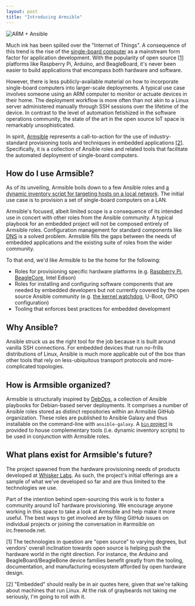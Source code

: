 ```yaml
---
layout: post
title: "Introducing Armsible"
---
```


![ARM + Ansible](https://s3.amazonaws.com/whiskerlabs.com/img/armsible+logo.png)

Much ink has been spilled over the "Internet of Things". A consequence
of this trend is the rise of the
[single-board computer](https://en.wikipedia.org/wiki/Single-board_computer)
as a mainstream form factor for application development. With the
popularity of open source [[1]](#fn1) platforms like Raspberry Pi,
Arduino, and BeagleBoard, it's never been easier to build applications
that encompass both hardware and software.

However, there is less publicly-available material on how to
incorporate single-board computers into larger-scale deployments. A
typical use case involves someone using an ARM computer to monitor or
actuate devices in their home. The deployment workflow is more often
than not akin to a Linux server administered manually through SSH
sessions over the lifetime of the device. In contrast to the level of
automation fetishized in the software operations community, the state
of the art in the open source IoT space is remarkably unsophisticated.

In spirit, [Armsible](https://github.com/armsible) represents a call-to-action for the use of
industry-standard provisioning tools and techniques in embedded
applications [[2]](#fn2). Specifically, it is a collection of Ansible
roles and related tools that facilitate the automated deployment of
single-board computers.

## How do I use Armsible?

As of its unveiling, Armsible boils down to a few Ansible roles and
[a dynamic inventory script for targeting hosts on a local network](https://github.com/armsible/bin/blob/master/local_network_inventory.py). The
initial use case is to provision a set of single-board computers on a
LAN.

Armsible's focused, albeit limited scope is a consequence of its
intended use in concert with other roles from the Ansible community. A
typical playbook for an embedded project will not be composed entirely
of Armsible roles. Configuration management for standard components
like [DNS](https://github.com/jdauphant/ansible-role-dns) is a solved
problem. Armsible fills the gaps between the needs of embedded
applications and the existing suite of roles from the wider community.

To that end, we'd like Armsible to be the home for the following:

* Roles for provisioning specific hardware platforms
(e.g. [Raspberry Pi](https://github.com/motdotla/ansible-pi),
[BeagleCore](https://www.kickstarter.com/projects/beaglecore/beaglecore-100-open-source-iot-device),
Intel Edison)
* Roles for installing and configuring software components that are
  needed by embedded developers but not currently covered by the open
  source Ansible community
  (e.g. [the kernel watchdog](https://github.com/armsible/ansible-watchdog),
  U-Boot, GPIO configuration)
* Tooling that enforces best practices for embedded development

## Why Ansible?

Ansible struck us as the right tool for the job because it is built
around vanilla SSH connections. For embedded devices that run
no-frills distributions of Linux, Ansible is much more applicable out
of the box than other tools that rely on less-ubiquitous transport
protocols and more-complicated topologies.

## How is Armsible organized?

Armsible is structurally inspired by [DebOps](http://debops.org/), a
collection of Ansible playbooks for Debian-based server
deployments. It comprises a number of Ansible roles stored as distinct
repositories within an Armsible GitHub organization. These roles are
published to Ansible Galaxy and thus installable on the command-line
with `ansible-galaxy`. A
[`bin` project](https://github.com/armsible/bin) is provided to house
complementary tools (i.e. dynamic inventory scripts) to be used in
conjunction with Armsible roles.

## What plans exist for Armsible's future?

The project spawned from the hardware provisioning needs of products
developed at [Whisker Labs](https://whiskerlabs.com). As such, the
project's initial offerings are a sample of what we've developed so
far and are thus limited to the technologies we use.

Part of the intention behind open-sourcing this work is to foster a
community around IoT hardware provisioning. We encourage anyone
working in this space to take a look at Armsible and help make it more
useful. The best ways to get involved are by filing GitHub issues on
individual projects or joining the conversation in #armsible on
irc.freenode.net.

<section class="footnotes">
<p id="fn1">[1] The technologies in
question are "open source" to varying degrees, but vendors' overall
inclination towards open source is helping push the hardware world in
the right direction. For instance, the Arduino and
BeagleBoard/BeagleBone device families benefit greatly from the
tooling, documentation, and manufacturing ecosystem afforded by open
hardware design.</p>
<p id="fn2">[2] "Embedded" should really be in air quotes here, given
that we're talking about machines that run Linux. At the risk of
graybeards not taking me seriously, I'm going to roll with it.</p>
</section>
